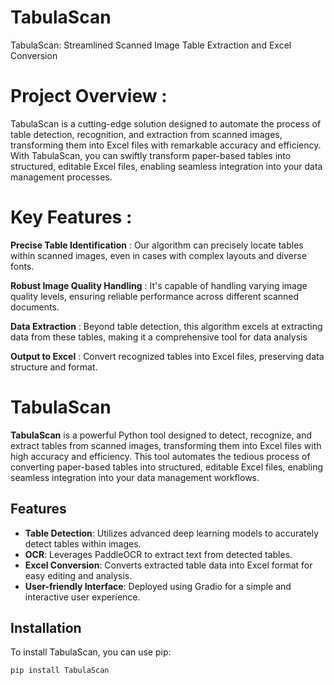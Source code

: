 # **TabulaScan**

TabulaScan: Streamlined Scanned Image Table Extraction and Excel Conversion

# Project Overview :

TabulaScan is a cutting-edge solution designed to automate the process of table detection, 
recognition, and extraction from scanned images, transforming them into Excel files with remarkable accuracy and efficiency. 
With TabulaScan, you can swiftly transform paper-based tables into structured, editable Excel files, 
enabling seamless integration into your data management processes.

# Key Features :

**Precise Table Identification** : Our algorithm can precisely locate tables within scanned images, even in cases with complex layouts and diverse fonts.

**Robust Image Quality Handling** : It's capable of handling varying image quality levels, ensuring reliable performance across different scanned documents.

**Data Extraction** : Beyond table detection, this algorithm excels at extracting data from these tables, making it a comprehensive tool for data analysis

**Output to Excel** : Convert recognized tables into Excel files, preserving data structure and format.


# TabulaScan

**TabulaScan** is a powerful Python tool designed to detect, recognize, and extract tables from scanned images, transforming them into Excel files with high accuracy and efficiency. This tool automates the tedious process of converting paper-based tables into structured, editable Excel files, enabling seamless integration into your data management workflows.

## Features

- **Table Detection**: Utilizes advanced deep learning models to accurately detect tables within images.
- **OCR**: Leverages PaddleOCR to extract text from detected tables.
- **Excel Conversion**: Converts extracted table data into Excel format for easy editing and analysis.
- **User-friendly Interface**: Deployed using Gradio for a simple and interactive user experience.

## Installation

To install TabulaScan, you can use pip:

```bash
pip install TabulaScan


